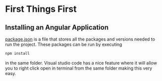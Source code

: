 # First Things First

## Installing an Angular Application

[package.json](./package.json) is a file that stores all the packages and versions needed to run the project. These packages can be run by executing

````bash
npm install
````

in the same folder. Visual studio code has a nice feature where it will allow you to right click open in terminal from the same folder making this very easy.